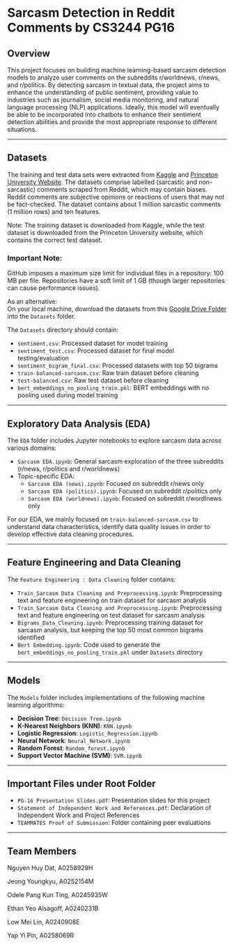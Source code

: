 # Sarcasm Detection in Reddit Comments by CS3244 PG16

## Overview
This project focuses on building machine learning-based sarcasm detection models to analyze user comments on the subreddits r/worldnews, r/news, and r/politics. By detecting sarcasm in textual data, the project aims to enhance the understanding of public sentiment, providing value to industries such as journalism, social media monitoring, and natural language processing (NLP) applications. Ideally, this model will eventually be able to be incorporated into chatbots to enhance their sentiment detection abilities and provide the most appropriate response to different situations.

---

## Datasets
The training and test data sets were extracted from [Kaggle](https://www.kaggle.com/datasets/danofer/sarcasm) and [Princeton University Website](https://nlp.cs.princeton.edu/old/SARC/0.0/main/). The datasets comprise labelled (sarcastic and non-sarcastic) comments scraped from Reddit, which may contain biases. Reddit comments are subjective opinions or reactions of users that may not be fact-checked. The dataset contains about 1 million sarcastic comments (1 million rows) and ten features. 

Note: The training dataset is downloaded from Kaggle, while the test dataset is downloaded from the Princeton University website, which contains the correct test dataset. 

### Important Note: 
GitHub imposes a maximum size limit for individual files in a repository: 100 MB per file. Repositories have a soft limit of 1 GB (though larger repositories can cause performance issues).

As an alternative:  
On your local machine, download the datasets from this [Google Drive Folder](https://drive.google.com/drive/folders/1Xp_mA2ktuXI6VKt6TsSwDJUI03DWc-Nd?usp=sharing) into the `Datasets` folder.

The `Datasets` directory should contain:
- `sentiment.csv`: Processed dataset for model training
- `sentiment_test.csv`: Processed dataset for final model testing/evaluation
- `sentiment_bigram_final.csv`: Processed datasets with top 50 bigrams
- `train-balanced-sarcasm.csv`: Raw train dataset before cleaning
- `test-balanced.csv`: Raw test dataset before cleaning
- `bert_embeddings_no_pooling_train.pkl`: BERT embeddings with no pooling used during model training

---

## Exploratory Data Analysis (EDA)

The `EDA` folder includes Jupyter notebooks to explore sarcasm data across various domains:
- `Sarcasm EDA.ipynb`: General sarcasm exploration of the three subreddits (r/news, r/politics and r/worldnews)
- Topic-specific EDA: 
  - `Sarcasm EDA (news).ipynb`: Focused on subreddit r/news only
  - `Sarcasm EDA (politics).ipynb`: Focused on subreddit r/politics only
  - `Sarcasm EDA (worldnews).ipynb`: Focused on subreddit r/wordlnews only

For our EDA, we mainly focused on `train-balanced-sarcasm.csv` to understand data characteristics, identify data quality issues in order to develop effective data cleaning procedures. 

---

## Feature Engineering and Data Cleaning

The `Feature Engineering : Data Cleaning` folder contains:
- `Train_Sarcasm Data Cleaning and Preprocessing.ipynb`: Preprocessing text and feature engineering on train dataset for sarcasm analysis
- `Train_Sarcasm Data Cleaning and Preprocessing.ipynb`: Preprocessing text and feature engineering on test dataset for sarcasm analysis
- `Bigrams_Data_Cleaning.ipynb`: Preprocessing training dataset for sarcasm analysis, but keeping the top 50 most common bigrams identified
- `Bert Embedding.ipynb`: Code used to generate the `bert_embeddings_no_pooling_train.pkl` under `Datasets` directory

---

## Models

The `Models` folder includes implementations of the following machine learning algorithms:
- **Decision Tree**: `Decision Tree.ipynb`
- **K-Nearest Neighbors (KNN)**: `KNN.ipynb`
- **Logistic Regression**: `Logistic_Regression.ipynb`
- **Neural Network**: `Neural_Network.ipynb`
- **Random Forest**: `Random_forest.ipynb`
- **Support Vector Machine (SVM)**: `SVM.ipynb`

---

## Important Files under Root Folder
- `PG-16 Presentation Slides.pdf`: Presentation slides for this project
- `Statement of Independent Work and References.pdf`: Declaration of Independent Work and Project References
- `TEAMMATES Proof of Submission`: Folder containing peer evaluations

---

## Team Members
Nguyen Huy Dat, A0258929H

Jeong Youngkyu, A0252154M

Odele Pang Kun Ting, A0245935W

Ethan Yeo Alsagoff, A0240231B

Low Mei Lin, A0240908E

Yap Yi Pin, A0258069R


